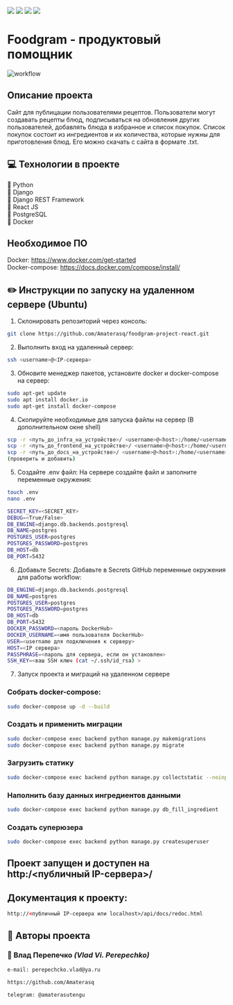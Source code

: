 ![](https://img.shields.io/badge/Python-3.8.5-blue) 
![](https://img.shields.io/badge/Django-3.2.6-green)
![](https://img.shields.io/badge/DjangoRestFramework-3.12.4-red)
![](https://badgen.net/badge/icon/postgresql?icon=postgresql&label)

# Foodgram - продуктовый помощник
![workflow](https://github.com/Amaterasq/foodgram-project-react/actions/workflows/foodgram_workflow.yml/badge.svg)

## Описание проекта
Сайт для публицации пользователями рецептов.
Пользователи могут создавать рецепты блюд, подписываться на обновления других пользователей, добавлять блюда в избранное и список покупок.
Список покупок состоит из ингредиентов и их количества, которые нужны для приготовления блюд. Его можно скачать с сайта в формате .txt.

## :computer: Технологии в проекте
:small_blue_diamond: Python <br>
:small_blue_diamond: Django <br>
:small_blue_diamond: Django REST Framework <br>
:small_blue_diamond: React JS <br>
:small_blue_diamond: PostgreSQL <br>
:small_blue_diamond: Docker <br>

## Необходимое ПО
Docker: https://www.docker.com/get-started <br />
Docker-compose: https://docs.docker.com/compose/install/

## :pencil2: Инструкции по запуску на удаленном сервере (Ubuntu)
1. Склонировать репозиторий через консоль:
```sh
git clone https://github.com/Amaterasq/foodgram-project-react.git
```
2. Выполнить вход на удаленный сервер:
```sh
ssh <username>@<IP-сервера>
```
3. Обновите менеджер пакетов, установите docker и docker-compose на сервер:
```sh
sudo apt-get update
sudo apt install docker.io 
sudo apt-get install docker-compose
```
4. Скопируйте необходимые для запуска файлы на сервер
(В дополнительном окне shell)
```sh
scp -r <путь_до_infra_на_устройстве>/ <username>@<host>:/home/<username>/infra
scp -r <путь_до_frontend_на_устройстве>/ <username>@<host>:/home/<username>/frontend
scp -r <путь_до_docs_на_устройстве>/ <username>@<host>:/home/<username>/docs
(проверить и добавить)
```
5. Cоздайте .env файл:
На сервере создайте файл и заполните переменные окружения:
```sh
touch .env
nano .env
```
```sh
SECRET_KEY=<SECRET_KEY>
DEBUG=<True/False>
DB_ENGINE=django.db.backends.postgresql
DB_NAME=postgres
POSTGRES_USER=postgres
POSTGRES_PASSWORD=postgres
DB_HOST=db
DB_PORT=5432
```
6. Добавьте Secrets:
Добавьте в Secrets GitHub переменные окружения для работы workflow:
```sh
DB_ENGINE=django.db.backends.postgresql
DB_NAME=postgres
POSTGRES_USER=postgres
POSTGRES_PASSWORD=postgres
DB_HOST=db
DB_PORT=5432
DOCKER_PASSWORD=<пароль DockerHub>
DOCKER_USERNAME=<имя пользователя DockerHub>
USER=<username для подключения к серверу>
HOST=<IP сервера>
PASSPHRASE=<пароль для сервера, если он установлен>
SSH_KEY=<ваш SSH ключ (cat ~/.ssh/id_rsa) >
```
7. Запуск проекта и миграций на удаленном сервере
### Собрать docker-compose:
```sh
sudo docker-compose up -d --build
```
### Создать и применить миграции
```sh
sudo docker-compose exec backend python manage.py makemigrations
sudo docker-compose exec backend python manage.py migrate
```
### Загрузить статику
```bash
sudo docker-compose exec backend python manage.py collectstatic --noinput 
```
### Наполнить базу данных ингредиентов данными
```bash
sudo docker-compose exec backend python manage.py db_fill_ingredient
```
### Создать суперюзера
```bash
sudo docker-compose exec backend python manage.py createsuperuser
```
## Проект запущен и доступен на http:/<публичный IP-сервера>/
## Документация к проекту:
```html
http://<публичный IP-сервера или localhost>/api/docs/redoc.html
```

## :bust_in_silhouette: Авторы проекта 
### :small_orange_diamond: Влад Перепечко _(Vlad Vi. Perepechko)_
```html
e-mail: perepechcko.vlad@ya.ru
```
```html
https://github.com/Amaterasq
```
```html
telegram: @amaterasutengu
```